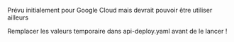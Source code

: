 Prévu initialement pour Google Cloud mais devrait pouvoir être utiliser ailleurs

Remplacer les valeurs temporaire dans api-deploy.yaml avant de le lancer !
